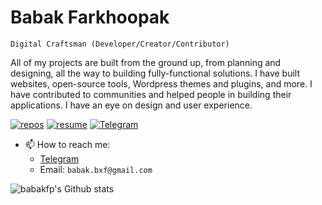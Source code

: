 # Babak Farkhoopak

`Digital Craftsman (Developer/Creator/Contributor)`

All of my projects are built from the ground up, from planning and designing, all the way to building fully-functional solutions. I have built websites, open-source tools, Wordpress themes and plugins, and more. I have contributed to communities and helped people in building their applications. I have an eye on design and user experience.

[![repos](https://custom-icon-badges.demolab.com/badge/-Repos-purple?style=for-the-badge&logoColor=white&logo=repo)](https://github.com/babakfp?tab=repositories&q=&type=public&language=&sort=stargazers)
[![resume](https://custom-icon-badges.demolab.com/badge/-Resume-gray?style=for-the-badge&logoColor=white&logo=file)](https://drive.google.com/file/d/1Ib-X7RkDUSxbSOt02-Nz7BTU-87NJt4R/view?usp=sharing)
[![Telegram](https://custom-icon-badges.demolab.com/badge/-Telegram-blue?style=for-the-badge&logoColor=white&logo=telegram)](https://t.me/babakfp)

- 📫 How to reach me:
  - [Telegram](https://t.me/babakfp)
  - Email: `babak.bxf@gmail.com`

![babakfp's Github stats](https://github-readme-stats.vercel.app/api?username=babakfp&show_icons=false&theme=cobalt&hide_title=true&border_radius=8&border_color=#75EDB2)
